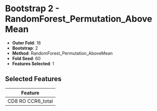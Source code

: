 # Bootstrap 2 - RandomForest_Permutation_AboveMean

- **Outer Fold**: 18
- **Bootstrap**: 2
- **Method**: RandomForest_Permutation_AboveMean
- **Fold Seed**: 60
- **Features Selected**: 1

## Selected Features

| Feature |
|---------|
| CD8 RO CCR6_total |
